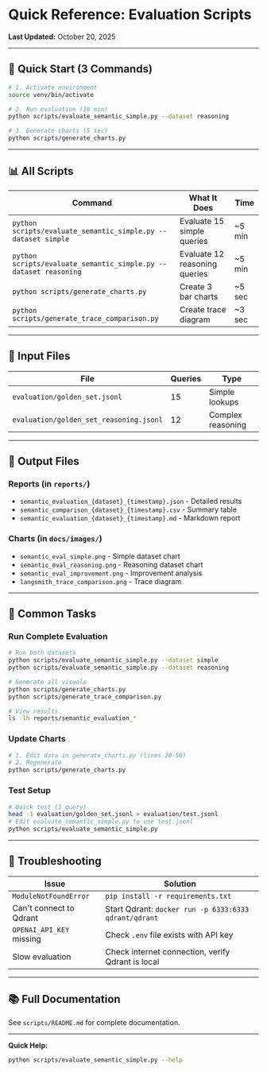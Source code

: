 # Quick Reference: Evaluation Scripts

**Last Updated:** October 20, 2025

---

## 🚀 Quick Start (3 Commands)

```bash
# 1. Activate environment
source venv/bin/activate

# 2. Run evaluation (10 min)
python scripts/evaluate_semantic_simple.py --dataset reasoning

# 3. Generate charts (5 sec)
python scripts/generate_charts.py
```

---

## 📊 All Scripts

| Command | What It Does | Time |
|---------|--------------|------|
| `python scripts/evaluate_semantic_simple.py --dataset simple` | Evaluate 15 simple queries | ~5 min |
| `python scripts/evaluate_semantic_simple.py --dataset reasoning` | Evaluate 12 reasoning queries | ~5 min |
| `python scripts/generate_charts.py` | Create 3 bar charts | ~5 sec |
| `python scripts/generate_trace_comparison.py` | Create trace diagram | ~3 sec |

---

## 📁 Input Files

| File | Queries | Type |
|------|---------|------|
| `evaluation/golden_set.jsonl` | 15 | Simple lookups |
| `evaluation/golden_set_reasoning.jsonl` | 12 | Complex reasoning |

---

## 📄 Output Files

### Reports (in `reports/`)
- `semantic_evaluation_{dataset}_{timestamp}.json` - Detailed results
- `semantic_comparison_{dataset}_{timestamp}.csv` - Summary table
- `semantic_evaluation_{dataset}_{timestamp}.md` - Markdown report

### Charts (in `docs/images/`)
- `semantic_eval_simple.png` - Simple dataset chart
- `semantic_eval_reasoning.png` - Reasoning dataset chart
- `semantic_eval_improvement.png` - Improvement analysis
- `langsmith_trace_comparison.png` - Trace diagram

---

## 🔧 Common Tasks

### Run Complete Evaluation

```bash
# Run both datasets
python scripts/evaluate_semantic_simple.py --dataset simple
python scripts/evaluate_semantic_simple.py --dataset reasoning

# Generate all visuals
python scripts/generate_charts.py
python scripts/generate_trace_comparison.py

# View results
ls -lh reports/semantic_evaluation_*
```

### Update Charts

```bash
# 1. Edit data in generate_charts.py (lines 20-50)
# 2. Regenerate
python scripts/generate_charts.py
```

### Test Setup

```bash
# Quick test (1 query)
head -1 evaluation/golden_set.jsonl > evaluation/test.jsonl
# Edit evaluate_semantic_simple.py to use test.jsonl
python scripts/evaluate_semantic_simple.py
```

---

## 🐛 Troubleshooting

| Issue | Solution |
|-------|----------|
| `ModuleNotFoundError` | `pip install -r requirements.txt` |
| Can't connect to Qdrant | Start Qdrant: `docker run -p 6333:6333 qdrant/qdrant` |
| `OPENAI_API_KEY` missing | Check `.env` file exists with API key |
| Slow evaluation | Check internet connection, verify Qdrant is local |

---

## 📚 Full Documentation

See `scripts/README.md` for complete documentation.

---

**Quick Help:**
```bash
python scripts/evaluate_semantic_simple.py --help
```


